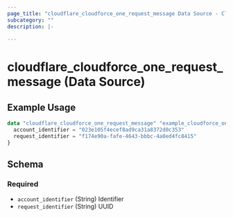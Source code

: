 ```yaml
---
page_title: "cloudflare_cloudforce_one_request_message Data Source - Cloudflare"
subcategory: ""
description: |-
  
---
```


# cloudflare_cloudforce_one_request_message (Data Source)



## Example Usage

```terraform
data "cloudflare_cloudforce_one_request_message" "example_cloudforce_one_request_message" {
  account_identifier = "023e105f4ecef8ad9ca31a8372d0c353"
  request_identifier = "f174e90a-fafe-4643-bbbc-4a0ed4fc8415"
}
```

<!-- schema generated by tfplugindocs -->
## Schema

### Required

- `account_identifier` (String) Identifier
- `request_identifier` (String) UUID


